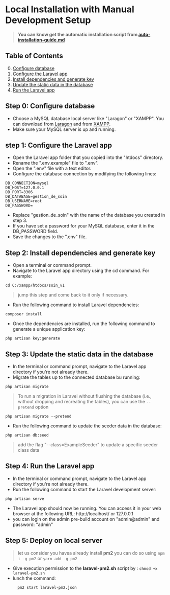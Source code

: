 # Local Installation with Manual Development Setup

> **You can know get the automatic installation script from [auto-installation-guide.md](./auto-installation-guide.md)** 

## Table of Contents
0. [Configure database](#step-0-configure-database)
1. [Configure the Laravel app](#step-1-configure-the-laravel-app)
2. [Install dependencies and generate key](#step-2-install-dependencies-and-generate-key)
3. [Update the static data in the database](#step-3-update-the-static-data-in-the-database)
4. [Run the Laravel app](#step-4-run-the-laravel-app)

## Step 0: Configure database

- Choose a MySQL database local server like "Laragon" or "XAMPP". You can download from [Laragon](https://laragon.org/download/) and from [XAMPP](https://www.apachefriends.org/download.html).
- Make sure your MySQL server is up and running.

## step 1: Configure the Laravel app

- Open the Laravel app folder that you copied into the "htdocs" directory.
- Rename the ".env.example" file to ".env".
- Open the ".env" file with a text editor.
- Configure the database connection by modifying the following lines:
```
DB_CONNECTION=mysql
DB_HOST=127.0.0.1
DB_PORT=3306
DB_DATABASE=gestion_de_soin
DB_USERNAME=root
DB_PASSWORD=
```
- Replace "gestion_de_soin" with the name of the database you created in step 3.
- If you have set a password for your MySQL database, enter it in the DB_PASSWORD field.
- Save the changes to the ".env" file.

## Step 2: Install dependencies and generate key

- Open a terminal or command prompt.
- Navigate to the Laravel app directory using the cd command. For example:
```
cd C:/xampp/htdocs/soin_v1
```
> jump this step and come back to it only if necessary.
- Run the following command to install Laravel dependencies:
```
composer install
```
- Once the dependencies are installed, run the following command to generate a unique application key:
```
php artisan key:generate
```
## Step 3: Update the static data in the database

- In the terminal or command prompt, navigate to the Laravel app directory if you're not already there.
- Migrate the tables up to the connected database bu running: 
```
php artisan migrate
```
> To run a migration in Laravel without flushing the database (i.e., without dropping and recreating the tables), you can use the ` --pretend ` option
```
php artisan migrate --pretend
```
- Run the following command to update the seeder data in the database:
```
php artisan db:seed 
```
> add the flag "--class=ExampleSeeder" to update a specific seeder class data
## Step 4: Run the Laravel app
- In the terminal or command prompt, navigate to the Laravel app directory if you're not already there.
- Run the following command to start the Laravel development server:
```
php artisan serve
```
- The Laravel app should now be running. You can access it in your web browser at the following URL: http://localhost/ or 127.0.0.1
- you can login on the admin pre-build account on "admin@admin" and password: "admin"

## Step 5: Deploy on local server 
> let us consider you havea already install **pm2** you can do so using `npm i -g pm2` or `yarn add -g pm2`
- Give execution permission to the **laravel-pm2.sh** script by : ```chmod +x laravel-pm2.sh```
- lunch the command:
  ```
    pm2 start laravel-pm2.json
  ```
